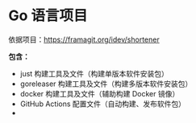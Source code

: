 # Go 语言项目

依据项目：https://framagit.org/idev/shortener

**包含：**
- just 构建工具及文件（构建单版本软件安装包）
- goreleaser 构建工具及文件（构建多版本软件安装包）
- docker 构建工具及文件（辅助构建 Docker 镜像）
- GitHub Actions 配置文件（自动构建、发布软件包）
- 
